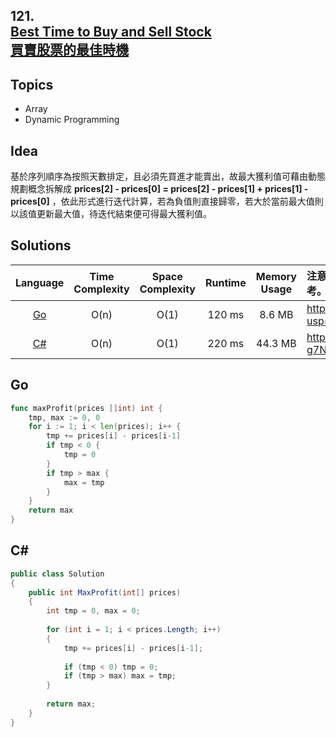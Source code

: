##  **121.<br/>[Best Time to Buy and Sell Stock](https://leetcode.com/problems/best-time-to-buy-and-sell-stock/)<br/>[買賣股票的最佳時機](https://leetcode-cn.com/problems/best-time-to-buy-and-sell-stock/)**

## **Topics**
* Array
* Dynamic Programming

## **Idea**
基於序列順序為按照天數排定，且必須先買進才能賣出，故最大獲利值可藉由動態規劃概念拆解成 **prices[2] - prices[0] = prices[2] - prices[1] + prices[1] - prices[0]**
，依此形式進行迭代計算，若為負值則直接歸零，若大於當前最大值則以該值更新最大值，待迭代結束便可得最大獲利值。

## **Solutions**
| Language | Time Complexity | Space Complexity | Runtime | Memory Usage | 注意：Runtime和Memory Usage的數值皆來自LeetCode提供的效能測試，僅供參考。 |
| :--: | :--: | :--: | :--: | :--: | :-- |
| [Go](https://github.com/cashviar/leetcode/blob/main/problems/algorithms/121_best-time-to-buy-and-sell-stock.md#go) | O(n) | O(1) | 120 ms | 8.6 MB | https://drive.google.com/file/d/1EZRNkcpCZRH_rN1Cq7ivhOlGoskkX2Py/view?usp=sharing |
| [C#](https://github.com/cashviar/leetcode/blob/main/problems/algorithms/121_best-time-to-buy-and-sell-stock.md#c) | O(n) | O(1) | 220 ms | 44.3 MB | https://drive.google.com/file/d/1Y-bbQoa2yTgFeeTaojN8-g7NnD35M9u3/view?usp=sharing |

## **Go**
```Go
func maxProfit(prices []int) int {
    tmp, max := 0, 0
    for i := 1; i < len(prices); i++ {
        tmp += prices[i] - prices[i-1]
        if tmp < 0 {
            tmp = 0
        }
        if tmp > max {
            max = tmp
        }
    }
    return max
}
```
## C#
```csharp
public class Solution 
{
    public int MaxProfit(int[] prices) 
    {
        int tmp = 0, max = 0;
        
        for (int i = 1; i < prices.Length; i++)
        {
            tmp += prices[i] - prices[i-1];
            
            if (tmp < 0) tmp = 0;            
            if (tmp > max) max = tmp;
        }
        
        return max;
    }
}
```